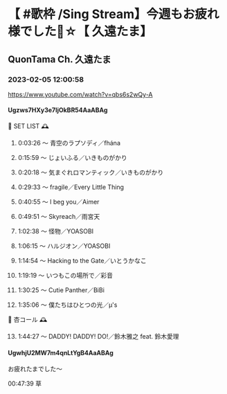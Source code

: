 # 【 #歌枠 /Sing Stream】今週もお疲れ様でした🧸☆【 久遠たま】

## QuonTama Ch. 久遠たま

### 2023-02-05 12:00:58

https://www.youtube.com/watch?v=qbs6s2wQy-A

#### Ugzws7HXy3e7IjOkBR54AaABAg

🥀 SET LIST 🕰



01. 0:03:26 ～ 青空のラプソディ／fhána



02. 0:15:59 ～ じょいふる／いきものがかり



03. 0:20:18 ～ 気まぐれロマンティック／いきものがかり



04. 0:29:33 ～ fragile／Every Little Thing



05. 0:40:55 ～ I beg you／Aimer



06. 0:49:51 ～ Skyreach／雨宮天



07. 1:02:38 ～ 怪物／YOASOBI



08. 1:06:15 ～ ハルジオン／YOASOBI



09. 1:14:54 ～ Hacking to the Gate／いとうかなこ



10. 1:19:19 ～ いつもこの場所で／彩音



11. 1:30:25 ～ Cutie Panther／BiBi



12. 1:35:06 ～ 僕たちはひとつの光／μ's



🥀 杏コール 🕰



13. 1:44:27 ～ DADDY! DADDY! DO!／鈴木雅之 feat. 鈴木愛理



#### UgwhjU2MW7m4qnLtYgB4AaABAg

お疲れたまでした～

00:47:39 草

